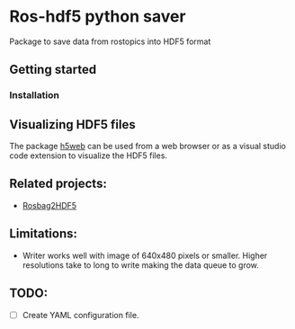 # Ros-hdf5 python saver

Package to save data from rostopics into HDF5 format

## Getting started

### Installation



## Visualizing HDF5 files

The package [h5web][1] can be used from a web browser or as a visual studio code extension to visualize the HDF5 files.

[1]: https://github.com/silx-kit/h5web

## Related projects:

- [Rosbag2HDF5](https://github.com/strawlab/bag2hdf5/tree/master)

## Limitations:

- Writer works well with image of 640x480 pixels or smaller. Higher resolutions take to long to write making the data queue to grow.

## TODO:

- [ ] Create YAML configuration file. 

